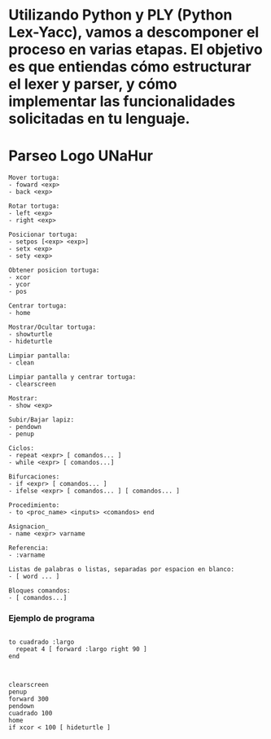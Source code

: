 # Utilizando Python y PLY (Python Lex-Yacc), vamos a descomponer el proceso en varias etapas. El objetivo es que entiendas cómo estructurar el lexer y parser, y cómo implementar las funcionalidades solicitadas en tu lenguaje.


# Parseo Logo UNaHur
```
Mover tortuga:
- foward <exp>
- back <exp>

Rotar tortuga:
- left <exp>
- right <exp>

Posicionar tortuga:
- setpos [<exp> <exp>]
- setx <exp>
- sety <exp>

Obtener posicion tortuga:
- xcor
- ycor
- pos

Centrar tortuga:
- home 

Mostrar/Ocultar tortuga:
- showturtle
- hideturtle

Limpiar pantalla:
- clean

Limpiar pantalla y centrar tortuga:
- clearscreen

Mostrar:
- show <exp>

Subir/Bajar lapiz:
- pendown
- penup

Ciclos:
- repeat <expr> [ comandos... ]
- while <expr> [ comandos...]

Bifurcaciones:
- if <expr> [ comandos... ]
- ifelse <expr> [ comandos... ] [ comandos... ]

Procedimiento:
- to <proc_name> <inputs> <comandos> end

Asignacion_
- name <expr> varname

Referencia:
- :varname

Listas de palabras o listas, separadas por espacion en blanco:
- [ word ... ]

Bloques comandos:
- [ comandos...]
```

### Ejemplo de programa

```

to cuadrado :largo
  repeat 4 [ forward :largo right 90 ]
end



clearscreen
penup
forward 300
pendown
cuadrado 100
home
if xcor < 100 [ hideturtle ]

```
